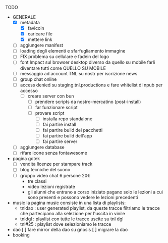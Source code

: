 TODO

- GENERALE
  - [x] metadata
    - [x] favicoin
    - [x] caricare file
    - [x] mettere link
  - [ ] aggiungere manifest
  - [ ] loading degli elementi e sfarfugliamento immagine
  - [ ] FIX problema su cellulare e fadein del logo
  - [ ] font Impact sul browser desktop diverso da quello su mobile
        farli diventare tutti come QUELLO SU MOBILE
  - [ ] messaggio ad account TNL su nostr per iscrizione news
  - [ ] group chat online
  - [ ] access denied su staging.tnl.productions e fare whitelist di npub per accesso
    - [ ] creare server con bun
      - [ ] prendere scripts da nostro-mercatino (post-install)
      - [ ] far funzionare script
      - [ ] provare script
        - [ ] installa repo standalone
        - [ ] fai partire install
        - [ ] fai partire build dei pacchetti
        - [ ] fai partire build dell'app
        - [ ] fai partire server
  - [ ] aggiungere database
  - [ ] rifare icone senza fontawesome
- pagina gotek
  - [ ] vendita licenze per stampare track
  - [ ] blog tecniche del suono
  - [ ] gruppo video chat 6 persone 20€
    - tre classi
    - video lezioni registrate
    - gli alunni che entrano a corso iniziato pagano solo le lezioni a cui sono presenti e possono vedere le lezioni precedenti
- music
  la pagina music consiste in una lista di playlists:
  - tnldao : user generated playlist, da queste tracce filtriamo le tracce che partecipano alla selezione per l'uscita in vinile
  - tnldgl : playlist con tutte le tracce uscite su tnl dgl
  - tnl#25 : playlist dove selezioniamo le tracce
- dao
  [ ] fare mirror della dao su gnosis
  [ ] migrare la dao
- booking
